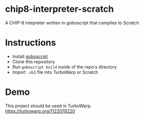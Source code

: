 # chip8-interpreter-scratch
A CHIP-8 intepreter written in goboscript that compiles to Scratch

# Instructions
* Install [goboscript](https://aspizu.github.io/goboscript/install/)
* Clone this repository
* Run `goboscript build` inside of the repo's directory
* Import `.sb3` file into TurboWarp or Scratch

# Demo
This project should be used in TurboWarp. https://turbowarp.org/1122078220